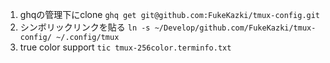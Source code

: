 1. ghqの管理下にclone
   `ghq get git@github.com:FukeKazki/tmux-config.git`
2. シンボリックリンクを貼る
   `ln -s ~/Develop/github.com/FukeKazki/tmux-config/ ~/.config/tmux`
3. true color support
   `tic tmux-256color.terminfo.txt`

